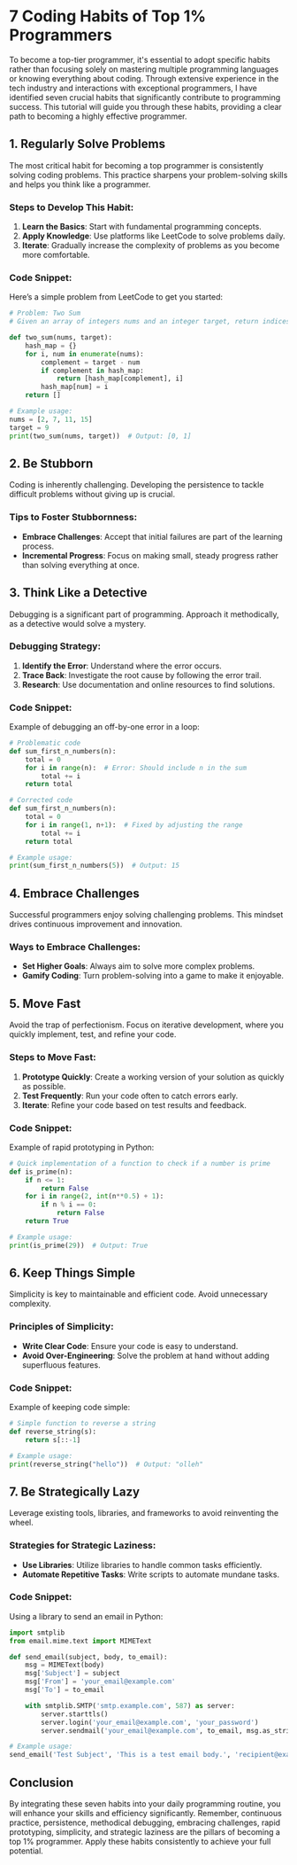# 7 Coding Habits of Top 1% Programmers

To become a top-tier programmer, it's essential to adopt specific habits rather than focusing solely on mastering multiple programming languages or knowing everything about coding. Through extensive experience in the tech industry and interactions with exceptional programmers, I have identified seven crucial habits that significantly contribute to programming success. This tutorial will guide you through these habits, providing a clear path to becoming a highly effective programmer.

## 1. Regularly Solve Problems

The most critical habit for becoming a top programmer is consistently solving coding problems. This practice sharpens your problem-solving skills and helps you think like a programmer.

### Steps to Develop This Habit:
1. **Learn the Basics**: Start with fundamental programming concepts.
2. **Apply Knowledge**: Use platforms like LeetCode to solve problems daily.
3. **Iterate**: Gradually increase the complexity of problems as you become more comfortable.

### Code Snippet:
Here’s a simple problem from LeetCode to get you started:

```python
# Problem: Two Sum
# Given an array of integers nums and an integer target, return indices of the two numbers such that they add up to target.

def two_sum(nums, target):
    hash_map = {}
    for i, num in enumerate(nums):
        complement = target - num
        if complement in hash_map:
            return [hash_map[complement], i]
        hash_map[num] = i
    return []

# Example usage:
nums = [2, 7, 11, 15]
target = 9
print(two_sum(nums, target))  # Output: [0, 1]
```

## 2. Be Stubborn

Coding is inherently challenging. Developing the persistence to tackle difficult problems without giving up is crucial.

### Tips to Foster Stubbornness:
- **Embrace Challenges**: Accept that initial failures are part of the learning process.
- **Incremental Progress**: Focus on making small, steady progress rather than solving everything at once.

## 3. Think Like a Detective

Debugging is a significant part of programming. Approach it methodically, as a detective would solve a mystery.

### Debugging Strategy:
1. **Identify the Error**: Understand where the error occurs.
2. **Trace Back**: Investigate the root cause by following the error trail.
3. **Research**: Use documentation and online resources to find solutions.

### Code Snippet:
Example of debugging an off-by-one error in a loop:

```python
# Problematic code
def sum_first_n_numbers(n):
    total = 0
    for i in range(n):  # Error: Should include n in the sum
        total += i
    return total

# Corrected code
def sum_first_n_numbers(n):
    total = 0
    for i in range(1, n+1):  # Fixed by adjusting the range
        total += i
    return total

# Example usage:
print(sum_first_n_numbers(5))  # Output: 15
```

## 4. Embrace Challenges

Successful programmers enjoy solving challenging problems. This mindset drives continuous improvement and innovation.

### Ways to Embrace Challenges:
- **Set Higher Goals**: Always aim to solve more complex problems.
- **Gamify Coding**: Turn problem-solving into a game to make it enjoyable.

## 5. Move Fast

Avoid the trap of perfectionism. Focus on iterative development, where you quickly implement, test, and refine your code.

### Steps to Move Fast:
1. **Prototype Quickly**: Create a working version of your solution as quickly as possible.
2. **Test Frequently**: Run your code often to catch errors early.
3. **Iterate**: Refine your code based on test results and feedback.

### Code Snippet:
Example of rapid prototyping in Python:

```python
# Quick implementation of a function to check if a number is prime
def is_prime(n):
    if n <= 1:
        return False
    for i in range(2, int(n**0.5) + 1):
        if n % i == 0:
            return False
    return True

# Example usage:
print(is_prime(29))  # Output: True
```

## 6. Keep Things Simple

Simplicity is key to maintainable and efficient code. Avoid unnecessary complexity.

### Principles of Simplicity:
- **Write Clear Code**: Ensure your code is easy to understand.
- **Avoid Over-Engineering**: Solve the problem at hand without adding superfluous features.

### Code Snippet:
Example of keeping code simple:

```python
# Simple function to reverse a string
def reverse_string(s):
    return s[::-1]

# Example usage:
print(reverse_string("hello"))  # Output: "olleh"
```

## 7. Be Strategically Lazy

Leverage existing tools, libraries, and frameworks to avoid reinventing the wheel.

### Strategies for Strategic Laziness:
- **Use Libraries**: Utilize libraries to handle common tasks efficiently.
- **Automate Repetitive Tasks**: Write scripts to automate mundane tasks.

### Code Snippet:
Using a library to send an email in Python:

```python
import smtplib
from email.mime.text import MIMEText

def send_email(subject, body, to_email):
    msg = MIMEText(body)
    msg['Subject'] = subject
    msg['From'] = 'your_email@example.com'
    msg['To'] = to_email

    with smtplib.SMTP('smtp.example.com', 587) as server:
        server.starttls()
        server.login('your_email@example.com', 'your_password')
        server.sendmail('your_email@example.com', to_email, msg.as_string())

# Example usage:
send_email('Test Subject', 'This is a test email body.', 'recipient@example.com')
```

## Conclusion

By integrating these seven habits into your daily programming routine, you will enhance your skills and efficiency significantly. Remember, continuous practice, persistence, methodical debugging, embracing challenges, rapid prototyping, simplicity, and strategic laziness are the pillars of becoming a top 1% programmer. Apply these habits consistently to achieve your full potential.